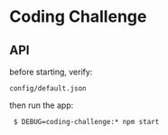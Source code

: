 # Coding Challenge




## API
before starting, verify:

    config/default.json

then run the app:

     $ DEBUG=coding-challenge:* npm start

